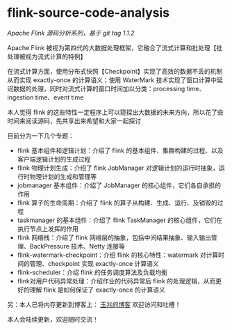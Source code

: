 # flink-source-code-analysis
*Apache Flink 源码分析系列，基于 git tag 1.1.2*

Apache Flink 被视为第四代的大数据处理框架，它融合了流式计算和批处理【批处理被视为流式计算的特例】

在流式计算方面，使用分布式快照【Checkpoint】实现了高效的数据不丢的机制从而实现 exactly-once 的计算语义；使用 WaterMark 技术实现了窗口计算中延迟数据的处理，同时对流式计算的窗口时间加以分类：processing time、ingestion time、event time

本人觉得 flink 的这些特性一定程序上可以窥探出大数据的未来方向，所以花了些时间来阅读源码，先共享出来希望和大家一起探讨

目前分为一下几个专题：

- flink 基本组件和逻辑计划：介绍了 flink 的基本组件、集群构建的过程、以及客户端逻辑计划的生成过程
- flink 物理计划生成：介绍了 flink JobManager 对逻辑计划的运行时抽象，运行时物理计划的生成和管理等
- jobmanager 基本组件：介绍了 JobManager 的核心组件，它们各自承担的作用
- flink 算子的生命周期：介绍了 flink 的算子从构建、生成、运行、及销毁的过程
- taskmanager 的基本组件：介绍了 flink TaskManager 的核心组件，它们在执行节点上发挥的作用
- flink 网络栈：介绍了 flink 网络层的抽象，包括中间结果抽象、输入输出管理、BackPressure 技术、Netty 连接等
- flink-watermark-checkpoint：介绍 flink 的核心特性：watermark 对计算时间的管理、checkpoint 实现 exactly-once 计算语义
- flink-scheduler：介绍 flink 的任务调度算法及负载均衡
- flink对用户代码异常处理：介绍作业的代码异常后 flink 的处理逻辑，从而更好的理解 flink 是如何保证了 exactly-once 的计算语义



另：本人已将内存更新到博客上： [玉兆的博客](http://chenyuzhao.me) 欢迎访问和吐槽！



本人会陆续更新，欢迎随时交流！


